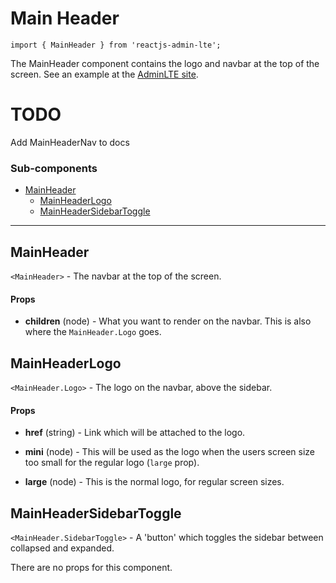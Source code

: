 Main Header
===========

`import { MainHeader } from 'reactjs-admin-lte';`

The MainHeader component contains the logo and navbar at the top of the screen. See an example at
the [AdminLTE site][admin-lte].

# TODO
Add MainHeaderNav to docs

### Sub-components
 - [MainHeader](#mainheader)
   - [MainHeaderLogo](#mainheaderlogo)
   - [MainHeaderSidebarToggle](#mainheadersidebartoggle)

---

## MainHeader
`<MainHeader>` - The navbar at the top of the screen.

#### Props
- __children__ (node) - What you want to render on the navbar. This is also where the
  `MainHeader.Logo` goes.

## MainHeaderLogo
`<MainHeader.Logo>` - The logo on the navbar, above the sidebar.

#### Props
 - __href__ (string) - Link which will be attached to the logo.

 - __mini__ (node) - This will be used as the logo when the users screen size too small for the
   regular logo (`large` prop).

 - __large__ (node) - This is the normal logo, for regular screen sizes.

## MainHeaderSidebarToggle
`<MainHeader.SidebarToggle>` - A 'button' which toggles the sidebar between collapsed and expanded.

There are no props for this component.


[admin-lte]: https://almsaeedstudio.com/themes/AdminLTE/index2.html
